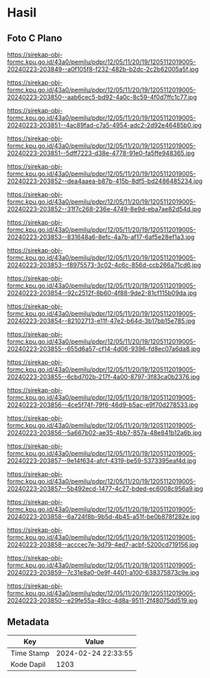 # Hasil

## Foto C Plano

https://sirekap-obj-formc.kpu.go.id/43a0/pemilu/pdpr/12/05/11/20/19/1205112019005-20240223-203849--a0f105f8-f232-482b-b2dc-2c2b62005a5f.jpg

https://sirekap-obj-formc.kpu.go.id/43a0/pemilu/pdpr/12/05/11/20/19/1205112019005-20240223-203850--aab6cec5-bd92-4a0c-8c59-4f0d7ffc1c77.jpg

https://sirekap-obj-formc.kpu.go.id/43a0/pemilu/pdpr/12/05/11/20/19/1205112019005-20240223-203851--4ac89fad-c7a5-4954-adc2-2d92e46485b0.jpg

https://sirekap-obj-formc.kpu.go.id/43a0/pemilu/pdpr/12/05/11/20/19/1205112019005-20240223-203851--5dff7223-d38e-4778-91e0-fa5ffe948365.jpg

https://sirekap-obj-formc.kpu.go.id/43a0/pemilu/pdpr/12/05/11/20/19/1205112019005-20240223-203852--dea4aaea-b87b-415b-8df5-bd2486485234.jpg

https://sirekap-obj-formc.kpu.go.id/43a0/pemilu/pdpr/12/05/11/20/19/1205112019005-20240223-203852--31f7c268-236e-4749-8e9d-eba7ae82d54d.jpg

https://sirekap-obj-formc.kpu.go.id/43a0/pemilu/pdpr/12/05/11/20/19/1205112019005-20240223-203853--831648a6-8efc-4a7b-af17-6af5e28ef1a3.jpg

https://sirekap-obj-formc.kpu.go.id/43a0/pemilu/pdpr/12/05/11/20/19/1205112019005-20240223-203853--f8975573-3c02-4c6c-856d-ccb266a71cd6.jpg

https://sirekap-obj-formc.kpu.go.id/43a0/pemilu/pdpr/12/05/11/20/19/1205112019005-20240223-203854--92c2512f-8b60-4f88-9de2-81cf115b09da.jpg

https://sirekap-obj-formc.kpu.go.id/43a0/pemilu/pdpr/12/05/11/20/19/1205112019005-20240223-203854--82102713-e11f-47e2-b64d-3b17bb15e785.jpg

https://sirekap-obj-formc.kpu.go.id/43a0/pemilu/pdpr/12/05/11/20/19/1205112019005-20240223-203855--655d6a57-cf14-4d06-9396-fd8ec07a6da8.jpg

https://sirekap-obj-formc.kpu.go.id/43a0/pemilu/pdpr/12/05/11/20/19/1205112019005-20240223-203855--6cbd702b-217f-4a00-8797-3f83ca0b2376.jpg

https://sirekap-obj-formc.kpu.go.id/43a0/pemilu/pdpr/12/05/11/20/19/1205112019005-20240223-203856--4ce5f74f-79f6-46d9-b5ac-e9f70d278533.jpg

https://sirekap-obj-formc.kpu.go.id/43a0/pemilu/pdpr/12/05/11/20/19/1205112019005-20240223-203856--5a667b02-ae35-4bb7-857a-48e841b12a6b.jpg

https://sirekap-obj-formc.kpu.go.id/43a0/pemilu/pdpr/12/05/11/20/19/1205112019005-20240223-203857--9e14f634-afcf-4319-be59-5373395eaf4d.jpg

https://sirekap-obj-formc.kpu.go.id/43a0/pemilu/pdpr/12/05/11/20/19/1205112019005-20240223-203857--5b492ecd-1477-4c27-bded-ec6008c956a9.jpg

https://sirekap-obj-formc.kpu.go.id/43a0/pemilu/pdpr/12/05/11/20/19/1205112019005-20240223-203858--6a724f8b-9b5d-4b45-a51f-be0b878f282e.jpg

https://sirekap-obj-formc.kpu.go.id/43a0/pemilu/pdpr/12/05/11/20/19/1205112019005-20240223-203858--acccec7e-3d79-4ed7-acbf-5200cd719156.jpg

https://sirekap-obj-formc.kpu.go.id/43a0/pemilu/pdpr/12/05/11/20/19/1205112019005-20240223-203859--7c31e8a0-0e9f-4401-a100-638375873c9e.jpg

https://sirekap-obj-formc.kpu.go.id/43a0/pemilu/pdpr/12/05/11/20/19/1205112019005-20240223-203850--e29fe55a-49cc-4d8a-9511-2f48075dd519.jpg


## Metadata

| Key        | Value               |
| ---------- | ------------------- |
| Time Stamp | 2024-02-24 22:33:55 |
| Kode Dapil | 1203                |



